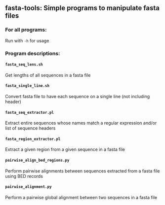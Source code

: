 ## fasta-tools: Simple programs to manipulate fasta files

### For all programs:

Run with `-h` for usage

### Program descriptions:

#### `fasta_seq_lens.sh`

Get lengths of all sequences in a fasta file

#### `fasta_single_line.sh`

Convert fasta file to have each sequence on a single line (not including header)

#### `fasta_seq_extractor.pl`

Extract entire sequences whose names match a regular expression and/or list of sequence headers

#### `fasta_region_extractor.pl`

Extract a given region from a given sequence in a fasta file

#### `pairwise_align_bed_regions.py`

Perform pairwise alignments between sequences extracted from a fasta file using BED records

#### `pairwise_alignment.py`

Perform a pairwise global alignment between two sequences in a fasta file
